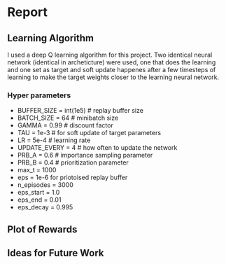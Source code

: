 # Report

## Learning Algorithm
I used a deep Q learning algorithm for this project. Two identical neural network (identical in archeticture) were used, one that does the learning and one set as target and soft update happenes after a few timesteps of learning to make the target weights closer to the learning neural network. 

### Hyper parameters
* BUFFER_SIZE = int(1e5)  # replay buffer size
* BATCH_SIZE = 64         # minibatch size
* GAMMA = 0.99            # discount factor
* TAU = 1e-3              # for soft update of target parameters
* LR = 5e-4               # learning rate 
* UPDATE_EVERY = 4        # how often to update the network
* PRB_A = 0.6             # importance sampling parameter
* PRB_B = 0.4             # prioritization parameter
* max_t = 1000
* eps = 1e-6 for priotoised replay buffer
* n_episodes = 3000
* eps_start = 1.0
* eps_end = 0.01
* eps_decay = 0.995

## Plot of Rewards

## Ideas for Future Work
